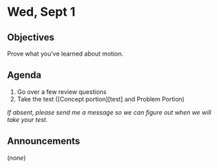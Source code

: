 Wed, Sept 1
=====================

Objectives
------------
Prove what you've learned about motion.

Agenda  
---------  

1. Go over a few review questions
2. Take the test ([Concept portion][test] and Problem Portion)

<!--
*If you are absent, watch the video review in order to prepare for the test*
-->
*If absent, please send me a message so we can figure out when we will take your test.*


Announcements
-------------  
(*none*)
<!--stackedit_data:
eyJoaXN0b3J5IjpbMTUyMzg0NTYxMiwtMTU2MzQ0ODYyNywtMT
g2NjMyNDM0Nyw2Njk3MjczNzQsMTg4MDMzNDc0OSwtNzQ3Mzc5
OTAxLC0yODg3MDM2MzUsMzIwMzcyODY5LC0xNzAwMzA4OTcyLC
0yMDUwOTMzOTU5LC0xMjgwOTUwMTM0LC0zNjc2ODgwOTEsOTI0
MzkzMDA2LC0xNzM4NTY2OCwxMzkwOTQ2NjUwLC04MTcwNTMwMT
MsLTE1NjcwNTgzNTUsMjAyNDc1MjUyNCwxODg2NjQ3MTQwLC0y
NzIwMzgyN119
-->